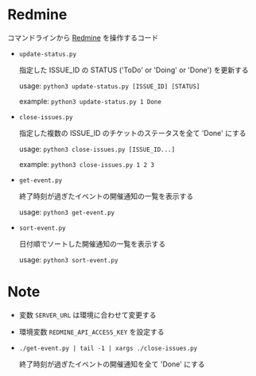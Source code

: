 # Redmine

コマンドラインから [Redmine](https://www.redmine.org/) を操作するコード

- `update-status.py`

  指定した ISSUE_ID の STATUS ('ToDo' or 'Doing' or 'Done') を更新する

  usage: `python3 update-status.py [ISSUE_ID] [STATUS]`

  example: `python3 update-status.py 1 Done`

- `close-issues.py`

  指定した複数の ISSUE_ID のチケットのステータスを全て 'Done' にする

  usage: `python3 close-issues.py [ISSUE_ID...]`

  example: `python3 close-issues.py 1 2 3`

- `get-event.py`

  終了時刻が過ぎたイベントの開催通知の一覧を表示する

  usage: `python3 get-event.py`

- `sort-event.py`

  日付順でソートした開催通知の一覧を表示する
  
  usage: `python3 sort-event.py`

# Note
- 変数 `SERVER_URL` は環境に合わせて変更する
- 環境変数 `REDMINE_API_ACCESS_KEY` を設定する
- `./get-event.py | tail -1 | xargs ./close-issues.py`

  終了時刻が過ぎたイベントの開催通知を全て 'Done' にする

